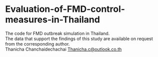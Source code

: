 # Evaluation-of-FMD-control-measures-in-Thailand
The code for FMD outbreak simulation in Thailand.  
The data that support the findings of this study are available on request from the corresponding author.  
Thanicha Chanchaidechachai Thanicha.c@outlook.co.th
